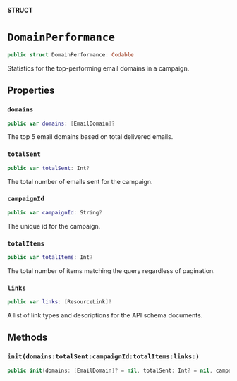 **STRUCT**

# `DomainPerformance`

```swift
public struct DomainPerformance: Codable
```

Statistics for the top-performing email domains in a campaign.

## Properties
### `domains`

```swift
public var domains: [EmailDomain]?
```

The top 5 email domains based on total delivered emails.

### `totalSent`

```swift
public var totalSent: Int?
```

The total number of emails sent for the campaign.

### `campaignId`

```swift
public var campaignId: String?
```

The unique id for the campaign.

### `totalItems`

```swift
public var totalItems: Int?
```

The total number of items matching the query regardless of pagination.

### `links`

```swift
public var links: [ResourceLink]?
```

A list of link types and descriptions for the API schema documents.

## Methods
### `init(domains:totalSent:campaignId:totalItems:links:)`

```swift
public init(domains: [EmailDomain]? = nil, totalSent: Int? = nil, campaignId: String? = nil, totalItems: Int? = nil, links: [ResourceLink]? = nil)
```
